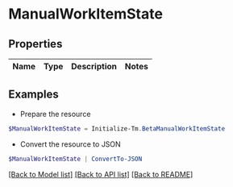 # ManualWorkItemState
## Properties

Name | Type | Description | Notes
------------ | ------------- | ------------- | -------------

## Examples

- Prepare the resource
```powershell
$ManualWorkItemState = Initialize-Tm.BetaManualWorkItemState 
```

- Convert the resource to JSON
```powershell
$ManualWorkItemState | ConvertTo-JSON
```

[[Back to Model list]](../README.md#documentation-for-models) [[Back to API list]](../README.md#documentation-for-api-endpoints) [[Back to README]](../README.md)

